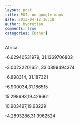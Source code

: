 ```yaml
---
layout: post
title: POIs on google maps
date: 2013-04-12 16:18
author: hydrotian
comments: true
categories: [Other]
---
```

Africa:

-6.62940531979, 31.1369706802

-3.00232201651, 33.0899494374

-6.898314, 31.187321

-6.900034,31.186515

15.298693,19.429661

10.903497,19.93229

-4.2893286,31.3962524


